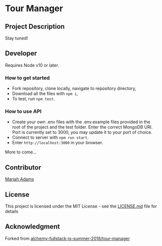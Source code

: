 # Tour Manager

## Project Description
Stay tuned!

## Developer
Requires Node v10 or later.

### How to get started
* Fork repository, clone locally, navigate to repository directory,
* Download all the files with `npm i`,
* To test, run `npm test`. 

### How to use API
* Create your own .env files with the .env.example files provided in the root of the project and the test folder. Enter the correct MongoDB URI. Port is currently set to 3000, you may update it to your port of choice.
* Connect to server with `npm run start`.
* Enter `http://localhost:3000` in your browser.

More to come...

## Contributor
[Mariah Adams](https://github.com/MariahAdams)

## License
This project is licensed under the MIT License - see the [LICENSE.md](LICENSE.md) file for details

## Acknowledgment 
Forked from [alchemy-fullstack-js-summer-2018/tour-manager](https://github.com/alchemy-fullstack-js-summer-2018/tour-manager)